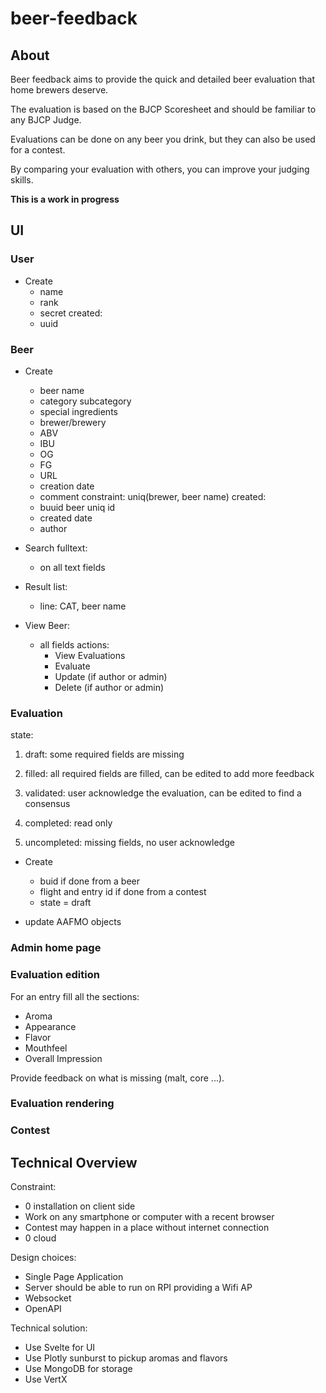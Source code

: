 # beer-feedback

## About

Beer feedback aims to provide the quick and detailed beer evaluation that home brewers deserve.

The evaluation is based on the BJCP Scoresheet and should be familiar to any BJCP Judge.

Evaluations can be done on any beer you drink, but they can also be used for a contest.

By comparing your evaluation with others, you can improve your judging skills.

**This is a work in progress**

## UI

### User

- Create
    - name
    - rank
    - secret
    created:
    - uuid

### Beer
- Create
    - beer name
    - category subcategory
    - special ingredients
    - brewer/brewery
    - ABV
    - IBU
    - OG
    - FG
    - URL
    - creation date
    - comment
    constraint: uniq(brewer, beer name)
    created:
    - buuid beer uniq id
    - created date
    - author    
    
- Search fulltext:
    - on all text fields

- Result list:
    - line: CAT, beer name

- View Beer:
    - all fields
      actions: 
        - View Evaluations
        - Evaluate
        - Update (if author or admin)
        - Delete (if author or admin)


### Evaluation

state: 
1. draft: some required fields are missing
2. filled: all required fields are filled, can be edited to add more feedback
3. validated: user acknowledge the evaluation, can be edited to find a consensus
4. completed: read only

5. uncompleted: missing fields, no user acknowledge


- Create
    - buid if done from a beer
    - flight and entry id if done from a contest
    - state = draft

- update AAFMO objects

    
    
    
### Admin home page

### Evaluation edition

For an entry fill all the sections:
- Aroma
- Appearance
- Flavor
- Mouthfeel
- Overall Impression

Provide feedback on what is missing (malt, core ...).

### Evaluation rendering




### Contest
 
## Technical Overview

Constraint:
- 0 installation on client side
- Work on any smartphone or computer with a recent browser
- Contest may happen in a place without internet connection
- 0 cloud

Design choices:
- Single Page Application
- Server should be able to run on RPI providing a Wifi AP
- Websocket
- OpenAPI
 
Technical solution:
- Use Svelte for UI
- Use Plotly sunburst to pickup aromas and flavors
- Use MongoDB for storage
- Use VertX 


